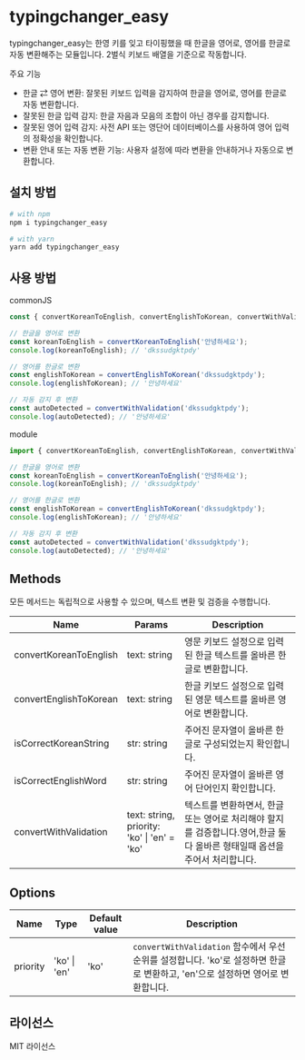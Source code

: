 # typingchanger_easy

typingchanger_easy는 한영 키를 잊고 타이핑했을 때 한글을 영어로, 영어를 한글로 자동 변환해주는 모듈입니다. 
2벌식 키보드 배열을 기준으로 작동합니다.

주요 기능
- 한글 ⇄ 영어 변환: 잘못된 키보드 입력을 감지하여 한글을 영어로, 영어를 한글로 자동 변환합니다.
- 잘못된 한글 입력 감지: 한글 자음과 모음의 조합이 아닌 경우를 감지합니다.
- 잘못된 영어 입력 감지: 사전 API 또는 영단어 데이터베이스를 사용하여 영어 입력의 정확성을 확인합니다.
- 변환 안내 또는 자동 변환 기능: 사용자 설정에 따라 변환을 안내하거나 자동으로 변환합니다.

## 설치 방법

```sh
# with npm
npm i typingchanger_easy

# with yarn
yarn add typingchanger_easy
```

## 사용 방법

commonJS
```js
const { convertKoreanToEnglish, convertEnglishToKorean, convertWithValidation } = require('typingchanger_easy');

// 한글을 영어로 변환
const koreanToEnglish = convertKoreanToEnglish('안녕하세요');
console.log(koreanToEnglish); // 'dkssudgktpdy'

// 영어를 한글로 변환
const englishToKorean = convertEnglishToKorean('dkssudgktpdy');
console.log(englishToKorean); // '안녕하세요'

// 자동 감지 후 변환
const autoDetected = convertWithValidation('dkssudgktpdy');
console.log(autoDetected); // '안녕하세요'

```
module
```js
import { convertKoreanToEnglish, convertEnglishToKorean, convertWithValidation } from 'typingchanger_easy';

// 한글을 영어로 변환
const koreanToEnglish = convertKoreanToEnglish('안녕하세요');
console.log(koreanToEnglish); // 'dkssudgktpdy'

// 영어를 한글로 변환
const englishToKorean = convertEnglishToKorean('dkssudgktpdy');
console.log(englishToKorean); // '안녕하세요'

// 자동 감지 후 변환
const autoDetected = convertWithValidation('dkssudgktpdy');
console.log(autoDetected); // '안녕하세요'

```
<h2>Methods</h2>
<p>모든 메서드는 독립적으로 사용할 수 있으며, 텍스트 변환 및 검증을 수행합니다.</p>
<table>
  <thead>
    <tr>
      <th>Name</th>
      <th>Params</th>
      <th>Description</th>
    </tr>
  </thead>
  <tbody>
    <tr>
      <td>convertKoreanToEnglish</td>
      <td>text: string</td>
      <td>영문 키보드 설정으로 입력된 한글 텍스트를 올바른 한글로 변환합니다.</td>
    </tr>
    <tr>
      <td>convertEnglishToKorean</td>
      <td>text: string</td>
      <td>한글 키보드 설정으로 입력된 영문 텍스트를 올바른 영어로 변환합니다.</td>
    </tr>
    <tr>
      <td>isCorrectKoreanString</td>
      <td>str: string</td>
      <td>주어진 문자열이 올바른 한글로 구성되었는지 확인합니다.</td>
    </tr>
    <tr>
      <td>isCorrectEnglishWord</td>
      <td>str: string</td>
      <td>주어진 문자열이 올바른 영어 단어인지 확인합니다.</td>
    </tr>
    <tr>
      <td>convertWithValidation</td>
      <td>text: string, priority: 'ko' | 'en' = 'ko'</td>
      <td>텍스트를 변환하면서, 한글 또는 영어로 처리해야 할지를 검증합니다.영어,한글 둘다 올바른 형태일때 옵션을 주어서 처리합니다.</td>
    </tr>
  </tbody>
</table>

<h2>Options</h2>
<table>
  <thead>
    <tr>
      <th>Name</th>
      <th>Type</th>
      <th>Default value</th>
      <th>Description</th>
    </tr>
  </thead>
  <tbody>
    <tr>
      <td>priority</td>
      <td>'ko' | 'en'</td>
      <td>'ko'</td>
      <td><code>convertWithValidation</code> 함수에서 우선 순위를 설정합니다. 'ko'로 설정하면 한글로 변환하고, 'en'으로 설정하면 영어로 변환합니다.</td>
    </tr>
  </tbody>
</table>


## 라이선스

MIT 라이선스
